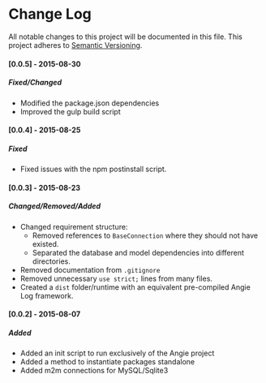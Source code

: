 # Change Log
All notable changes to this project will be documented in this file.
This project adheres to [Semantic Versioning](http://semver.org/).

#### [0.0.5] - 2015-08-30
##### Fixed/Changed
- Modified the package.json dependencies
- Improved the gulp build script

#### [0.0.4] - 2015-08-25
##### Fixed
- Fixed issues with the npm postinstall script.

#### [0.0.3] - 2015-08-23
##### Changed/Removed/Added
- Changed requirement structure:
    - Removed references to `BaseConnection` where they should not have existed.
    - Separated the database and model dependencies into different directories.
- Removed documentation from `.gitignore`
- Removed unnecessary `use strict;` lines from many files.
- Created a `dist` folder/runtime with an equivalent pre-compiled Angie Log framework.

#### [0.0.2] - 2015-08-07
##### Added
- Added an init script to run exclusively of the Angie project
- Added a method to instantiate packages standalone
- Added m2m connections for MySQL/Sqlite3
